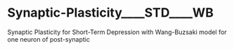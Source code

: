 # Synaptic-Plasticity____STD____WB
Synaptic Plasticity for Short-Term Depression with Wang-Buzsaki model  for one neuron of post-synaptic 
